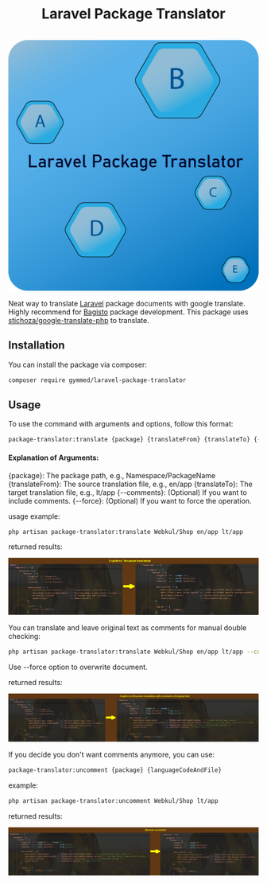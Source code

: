 <h1 align="center">
    Laravel Package Translator
</h1>
<br/>
<div align="center">
  <img src="./preview/images/PackageTranslator.png" alt="Laravel Package Translator Logo."/>
</div>

Neat way to translate [Laravel](https://github.com/laravel/laravel) package documents with google translate. Highly recommend for [Bagisto](https://github.com/bagisto/bagisto) package development.
This package uses [stichoza/google-translate-php](https://github.com/Stichoza/google-translate-php) to translate.

## Installation

You can install the package via composer:

```bash
composer require gymmed/laravel-package-translator
```

## Usage

To use the command with arguments and options, follow this format:

```bash
package-translator:translate {package} {translateFrom} {translateTo} {--comments} {--force}
```

#### Explanation of Arguments:

{package}: The package path, e.g., Namespace/PackageName
{translateFrom}: The source translation file, e.g., en/app
{translateTo}: The target translation file, e.g., lt/app
{--comments}: (Optional) If you want to include comments.
{--force}: (Optional) If you want to force the operation.

usage example:

```bash
php artisan package-translator:translate Webkul/Shop en/app lt/app
```

returned results:

<div align="center">
  <img src="./preview/images/EN-TO-LT.png" alt="Translation results."/>
</div>

You can translate and leave original text as comments for manual double checking:

```bash
php artisan package-translator:translate Webkul/Shop en/app lt/app --comments --force
```

Use --force option to overwrite document.

returned results:

<div align="center">
  <img src="./preview/images/EN-TO-LT-Comments.png" alt="Translation results with comments."/>
</div>

If you decide you don't want comments anymore, you can use:

```bash
package-translator:uncomment {package} {languageCodeAndFile}
```

example:

```bash
php artisan package-translator:uncomment Webkul/Shop lt/app
```

returned results:

<div align="center">
  <img src="./preview/images/EN-TO-LT-Uncomment.png" alt="Translation results with removed comments."/>
</div>
